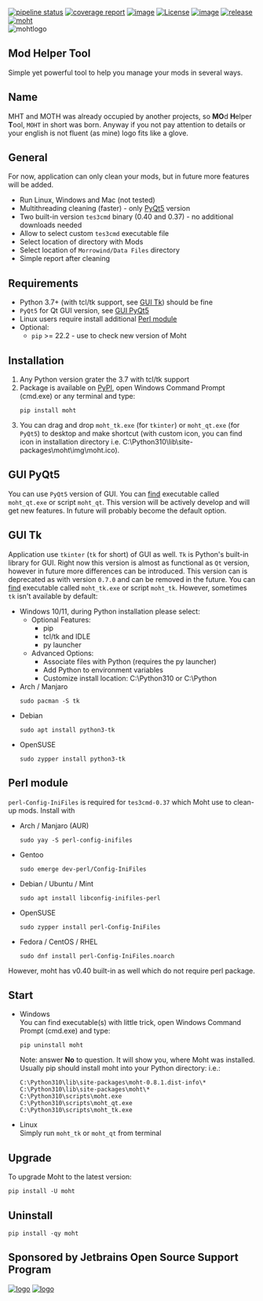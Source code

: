 [![pipeline status](https://gitlab.com/modding-openmw/modhelpertool/badges/main/pipeline.svg)](https://gitlab.com/modding-openmw/modhelpertool/-/commits/main)
[![coverage report](https://gitlab.com/modding-openmw/modhelpertool/badges/main/coverage.svg)](https://gitlab.com/modding-openmw/modhelpertool/-/commits/main)
[![image](https://img.shields.io/badge/pypi-v0.8.1-blue.svg)](https://pypi.org/project/moht/)
[![License](https://img.shields.io/badge/License-GPLv3-blue.svg)](./LICENSE.md)
[![image](https://img.shields.io/badge/python-3.7%20%7C%203.8%20%7C%203.9%20%7C%203.10%20%7C%203.11-blue.svg)](https://gitlab.com/modding-openmw/modhelpertool)
[![release](https://gitlab.com/modding-openmw/modhelpertool/-/badges/release.svg)](https://gitlab.com/modding-openmw/modhelpertool/-/releases)
[![moht](https://snyk.io/advisor/python/moht/badge.svg)](https://snyk.io/advisor/python/moht)  
![mohtlogo](https://i.imgur.com/gJoB1Dv.png)  

## Mod Helper Tool
Simple yet powerful tool to help you manage your mods in several ways.

## Name
MHT and MOTH was already occupied by another projects, so **MO**d **H**elper **T**ool, `MOHT` in short was born. 
Anyway if you not pay attention to details or your english is not fluent (as mine) logo fits like a glove. 

## General
For now, application can only clean your mods, but in future more features will be added.

* Run Linux, Windows and Mac (not tested)
* Multithreading cleaning (faster) - only [PyQt5](#gui-pyqt5) version
* Two built-in version `tes3cmd` binary (0.40 and 0.37) - no additional downloads needed
* Allow to select custom `tes3cmd` executable file
* Select location of directory with Mods
* Select location of `Morrowind/Data Files` directory
* Simple report after cleaning

## Requirements
* Python 3.7+ (with tcl/tk support, see [GUI Tk](#gui-tk)) should be fine
* `PyQt5` for Qt GUI version, see [GUI PyQt5](#gui-pyqt5)
* Linux users require install additional [Perl module](#perl-module)
* Optional:
  * `pip` >= 22.2 - use to check new version of Moht

## Installation
1. Any Python version grater the 3.7 with tcl/tk support
2. Package is available on [PyPI](https://pypi.org/project/moht/), open Windows Command Prompt (cmd.exe) or any terminal and type:
   ```shell
   pip install moht
   ```
3. You can drag and drop `moht_tk.exe` (for `tkinter`) or `moht_qt.exe` (for `PyQt5`) to desktop and make shortcut (with custom icon, you can find icon in installation 
directory i.e. C:\Python310\lib\site-packages\moht\img\moht.ico).

## GUI PyQt5
You can use `PyQt5` version of GUI. You can [find](#start) executable called `moht_qt.exe` or script `moht_qt`.
This version will be actively develop and will get new features. In future will probably become the default option.

## GUI Tk
Application use `tkinter` (`tk` for short) of GUI as well. `Tk` is Python's built-in library for GUI. 
Right now this version is almost as functional as `Qt` version, however in future more differences can be introduced. 
This version can is deprecated as with version `0.7.0` and can be removed in the future. 
You can [find](#start) executable called `moht_tk.exe` or script `moht_tk`. However, sometimes `tk` isn't available by default:
  * Windows 10/11, during Python installation please select:  
    * Optional Features:
      * pip
      * tcl/tk and IDLE
      * py launcher
    * Advanced Options:
      * Associate files with Python (requires the py launcher)
      * Add Python to environment variables
      * Customize install location: C:\Python310 or C:\Python
  * Arch / Manjaro
    ```shell
    sudo pacman -S tk
    ```
  * Debian
    ```shell
    sudo apt install python3-tk
    ``` 
  * OpenSUSE
    ```shell
    sudo zypper install python3-tk
    ```

## Perl module
`perl-Config-IniFiles` is required for `tes3cmd-0.37` which Moht use to clean-up mods. Install with
  * Arch / Manjaro (AUR)
    ```shell
    sudo yay -S perl-config-inifiles
    ```
  * Gentoo
    ```shell
    sudo emerge dev-perl/Config-IniFiles
    ```
  * Debian / Ubuntu / Mint
    ```shell
    sudo apt install libconfig-inifiles-perl
    ``` 
  * OpenSUSE
    ```shell
    sudo zypper install perl-Config-IniFiles
    ```
  * Fedora / CentOS / RHEL
    ```shell
    sudo dnf install perl-Config-IniFiles.noarch
    ```
However, moht has v0.40 built-in as well which do not require perl package.

## Start
* Windows  
  You can find executable(s) with little trick, open Windows Command Prompt (cmd.exe) and type:
  ```shell
  pip uninstall moht
  ```
  Note: answer **No** to question. It will show you, where Moht was installed. Usually pip should install moht into your Python directory: i.e.:
  ``` 
  C:\Python310\lib\site-packages\moht-0.8.1.dist-info\*
  C:\Python310\lib\site-packages\moht\*
  C:\Python310\scripts\moht.exe
  C:\Python310\scripts\moht_qt.exe
  C:\Python310\scripts\moht_tk.exe
  ```
* Linux  
  Simply run `moht_tk` or `moht_qt` from terminal

## Upgrade
To upgrade Moht to the latest version:
```shell
pip install -U moht
```

## Uninstall
```shell
pip install -qy moht
```

## Sponsored by Jetbrains Open Source Support Program
[![logo](https://resources.jetbrains.com/storage/products/company/brand/logos/PyCharm.svg)](https://jb.gg/OpenSourceSupport)
[![logo](https://resources.jetbrains.com/storage/products/company/brand/logos/jb_beam.svg)](https://jb.gg/OpenSourceSupport)
